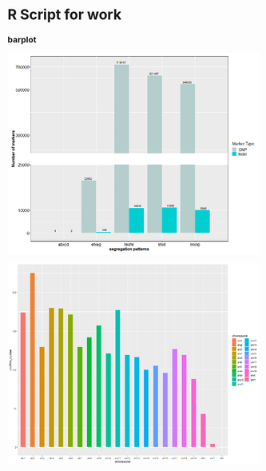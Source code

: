 # R Script for work


### barplot
![breaks plot](Fig/breaks.png)

![breaks plot](circRNA/D_6w_VD.chr.distribution.png)
